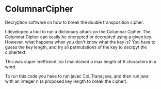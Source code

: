 # ColumnarCipher
Decryption software on how to break the double transposition cipher. 

I developed a tool to run a dictionary attack on the Columnar Cipher. The Columnar Cipher can easily be encrypted or decrypted using a given key. However, what happens when you don't know what the key is? You have to guess the key length, and try all permutations of the key to decrpyt the ciphertext.

This was super inefficient, so I maintained a max length of 9 characters in a word.

To run this code you have to run javac Col_Trans.java, and then run java with an integer n (a proposed key length to break the cipher). 
